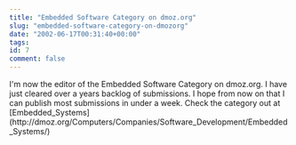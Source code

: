 ```yaml
---
title: "Embedded Software Category on dmoz.org"
slug: "embedded-software-category-on-dmozorg"
date: "2002-06-17T00:31:40+00:00"
tags:
id: 7
comment: false
---
```


<div style="clear:both;"></div>I'm now the editor of the Embedded Software Category on dmoz.org. I have just cleared over a years backlog of submissions. I hope from now on that I can publish most submissions in under a week. Check the category out at [Embedded_Systems](http://dmoz.org/Computers/Companies/Software_Development/Embedded_Systems/)<div style="clear:both; padding-bottom: 0.25em;"></div>
